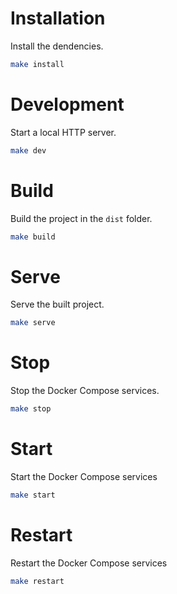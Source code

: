 # Installation

Install the dendencies.

```bash
make install
```

# Development

Start a local HTTP server.

```bash
make dev
```

# Build

Build the project in the `dist` folder.

```bash
make build
```

# Serve

Serve the built project.

```bash
make serve
```

# Stop

Stop the Docker Compose services.

```bash
make stop
```

# Start

Start the Docker Compose services

```bash
make start
```

# Restart

Restart the Docker Compose services

```bash
make restart
```
